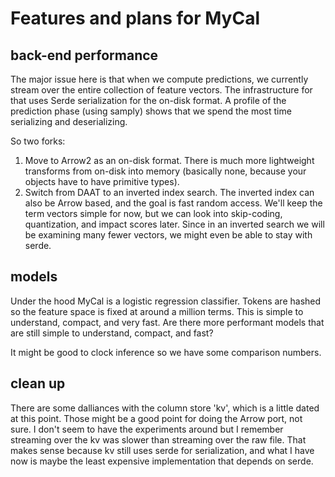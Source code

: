 # Features and plans for MyCal

## back-end performance

The major issue here is that when we compute predictions, we currently stream over the entire collection of feature vectors.  The infrastructure for that uses Serde serialization for the on-disk format.  A profile of the prediction phase (using samply) shows that we spend the most time serializing and deserializing.

So two forks:

1. Move to Arrow2 as an on-disk format.  There is much more lightweight transforms from on-disk into memory (basically none, because your objects have to have primitive types).
1. Switch from DAAT to an inverted index search.  The inverted index can also be Arrow based, and the goal is fast random access.  We'll keep the term vectors simple for now, but we can look into skip-coding, quantization, and impact scores later.  Since in an inverted search we will be examining many fewer vectors, we might even be able to stay with serde.

## models

Under the hood MyCal is a logistic regression classifier.  Tokens are hashed so the feature space is fixed at around a million terms.  This is simple to understand, compact, and very fast.  Are there more performant models that are still simple to understand, compact, and fast?

It might be good to clock inference so we have some comparison numbers.

## clean up

There are some dalliances with the column store 'kv', which is a little dated at this point.  Those might be a good point for doing the Arrow port, not sure.  I don't seem to have the experiments around but I remember streaming over the kv was slower than streaming over the raw file.  That makes sense because kv still uses serde for serialization, and what I have now is maybe the least expensive implementation that depends on serde.
